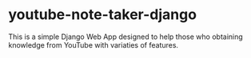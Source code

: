 # youtube-note-taker-django
This is a simple Django Web App designed to help those who obtaining knowledge from YouTube with variaties of features.
